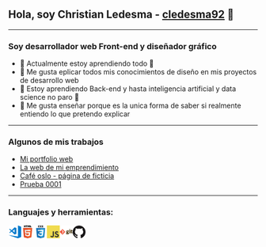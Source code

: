 ## Hola, soy Christian Ledesma - [cledesma92][website] 👋
___

### Soy desarrollador web Front-end y diseñador gráfico
- 🌱 Actualmente estoy aprendiendo todo 🤣
- 🎨 Me gusta eplicar todos mis conocimientos de diseño en mis proyectos de desarrollo web
- 🚀 Estoy aprendiendo Back-end y hasta inteligencia artificial y data science no paro 💪
- 🧠 Me gusta enseñar porque es la unica forma de saber si realmente entiendo lo que pretendo explicar
___

### Algunos de mis trabajos
- [Mi portfolio web][website]
- [La web de mi emprendimiento][cvconestilo]
- [Café oslo - página de ficticia][oslo]
- [Prueba 0001][prueba 001]

___

### Languajes y herramientas:

<img align="left" alt="Visual Studio Code" width="26px" src="https://raw.githubusercontent.com/github/explore/80688e429a7d4ef2fca1e82350fe8e3517d3494d/topics/visual-studio-code/visual-studio-code.png" />
<img align="left" alt="HTML5" width="26px" src="https://raw.githubusercontent.com/github/explore/80688e429a7d4ef2fca1e82350fe8e3517d3494d/topics/html/html.png" />
<img align="left" alt="CSS3" width="26px" src="https://raw.githubusercontent.com/github/explore/80688e429a7d4ef2fca1e82350fe8e3517d3494d/topics/css/css.png" />
<img align="left" alt="JavaScript" width="26px" src="https://raw.githubusercontent.com/github/explore/80688e429a7d4ef2fca1e82350fe8e3517d3494d/topics/javascript/javascript.png" />
<img align="left" alt="Git" width="26px" src="https://raw.githubusercontent.com/github/explore/80688e429a7d4ef2fca1e82350fe8e3517d3494d/topics/git/git.png" />
<img align="left" alt="GitHub" width="26px" src="https://raw.githubusercontent.com/github/explore/78df643247d429f6cc873026c0622819ad797942/topics/github/github.png" />
<br />

[website]: https://cledesma92.netlify.app
[youtube]: https://www.youtube.com/channel/UCwC0dGRBoKdQYqANnqYOhGA 
[linkedin]: https://www.linkedin.com/in/cledesma92/
[instagram]: https://instagram.com/cvconestilo
[cvconestilo]: https://cvconestilo.netlify.app/
[oslo]: https://cafeoslo.netlify.app/
[prueba 001]: https://codepen.io/cledesma92-the-flexboxer/pen/OJpdeXb
